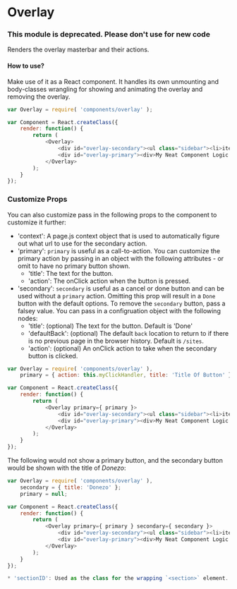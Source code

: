 Overlay
=======

### This module is deprecated. Please don't use for new code







Renders the overlay masterbar and their actions.

#### How to use?

Make use of it as a React component. It handles its own unmounting and body-classes wrangling for showing and animating the overlay and removing the overlay.

```javascript
var Overlay = require( 'components/overlay' );

var Component = React.createClass({
	render: function() {
		return (
			<Overlay>
				<div id="overlay-secondary"><ul class="sidebar"><li>item #1</li></ul></div>
				<div id="overlay-primary"><div>My Neat Component Logic Here</div></div>
			</Overlay>
		);
	}
});
```

### Customize Props

You can also customize pass in the following props to the component to customize it further:

* 'context': A page.js context object that is used to automatically figure out what url to use for the secondary action.
* 'primary': `primary` is useful as a call-to-action. You can customize the primary action by passing in an object with the following attributes - or omit to have no primary button shown.
  * 'title': The text for the button.
  * 'action': The onClick action when the button is pressed.
* 'secondary': `secondary` is useful as a cancel or done button and can be used without a `primary` action. Omitting this prop will result in a `Done` button with the default options. To remove the `secondary` button, pass a falsey value. You can pass in a configruation object with the following nodes:
  * 'title': (optional) The text for the button. Default is 'Done'
  * 'defaultBack': (optional) The default `back` location to return to if there is no previous page in the browser history. Default is `/sites`.
  * 'action': (optional) An onClick action to take when the secondary button is clicked.

```javascript
var Overlay = require( 'components/overlay' ),
	primary = { action: this.myClickHandler, title: 'Title Of Button' };

var Component = React.createClass({
	render: function() {
		return (
			<Overlay primary={ primary }>
				<div id="overlay-secondary"><ul class="sidebar"><li>item #1</li></ul></div>
				<div id="overlay-primary"><div>My Neat Component Logic Here</div></div>
			</Overlay>
		);
	}
});
```

The following would not show a primary button, and the secondary button would be shown with the title of _Donezo_:

```javascript
var Overlay = require( 'components/overlay' ),
	secondary = { title: 'Donezo' };
	primary = null;

var Component = React.createClass({
	render: function() {
		return (
			<Overlay primary={ primary } secondary={ secondary }>
				<div id="overlay-secondary"><ul class="sidebar"><li>item #1</li></ul></div>
				<div id="overlay-primary"><div>My Neat Component Logic Here</div></div>
			</Overlay>
		);
	}
});

* 'sectionID': Used as the class for the wrapping `<section>` element.
```
